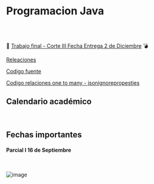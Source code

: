 # Programacion Java

<br>
<br>

:volcano: [Trabajo final - Corte III Fecha Entrega 2 de Diciembre](https://github.com/crodrigr/programacion-java-2023-02/blob/master/03_Corte_II/01_TrabajoFinal.md) :bomb:

[Releaciones](https://www.adictosaltrabajo.com/2020/04/02/hibernate-onetoone-onetomany-manytoone-y-manytomany/)

[Codigo fuente](https://github.com/crodrigr/programacion-java-uts-2023-crud-cliente)

[Codigo relaciones one to many - jsonignorepropesties](https://github.com/crodrigr/spring-boot-relation-one-to-many)

## Calendario académico 

<br>

## Fechas importantes 

#### Parcial I 16 de Septiembre

<br>

![image](https://github.com/crodrigr/programacion-java-2023-02/assets/31961588/211922d7-21a0-4c5d-a565-3374813854a9)



